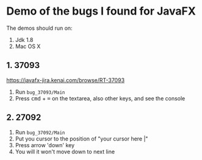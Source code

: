 Demo of the bugs I found for JavaFX
===================================

The demos should run on:

1. Jdk 1.8
2. Mac OS X

## 1. 37093

https://javafx-jira.kenai.com/browse/RT-37093

1. Run `bug_37093/Main`
2. Press <kbd>cmd</kbd> + <kbd>=</kbd> on the textarea, also other keys, and see the console

## 2. 27092

1. Run `bug_37092/Main`
2. Put you cursor to the position of "your cursor here |"
3. Press arrow 'down' key
4. You will it won't move down to next line
